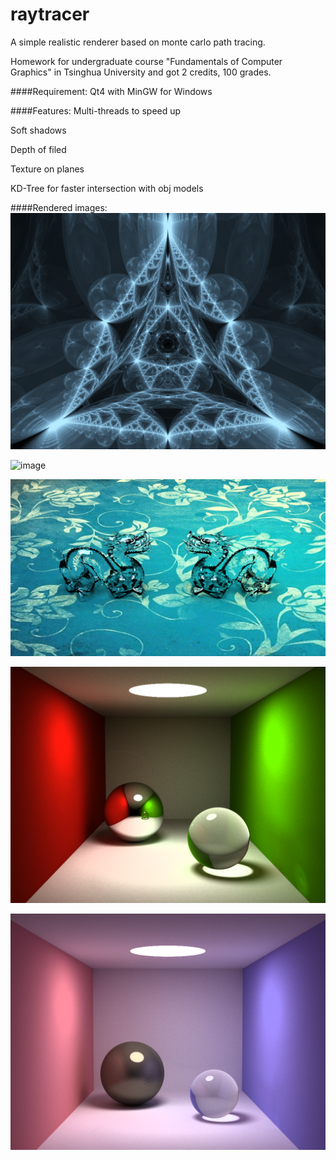 # raytracer

A simple realistic renderer based on monte carlo path tracing.

Homework for undergraduate course "Fundamentals of Computer Graphics" in Tsinghua University and got 2 credits, 100 grades.
 
####Requirement:
Qt4 with MinGW for Windows

####Features:
Multi-threads to speed up

Soft shadows

Depth of filed

Texture on planes

KD-Tree for faster intersection with obj models

####Rendered images:
![image](https://github.com/wyx528/raytracer/raw/master/img/fractal2.png)

![image](https://github.com/wyx528/raytracer/raw/master/img/dragon.png)

![image](https://github.com/wyx528/raytracer/raw/master/img/two_dragon.png)

![image](https://github.com/wyx528/raytracer/raw/master/img/pt2.png)

![image](https://github.com/wyx528/raytracer/raw/master/img/pt_vague_refl.png)
